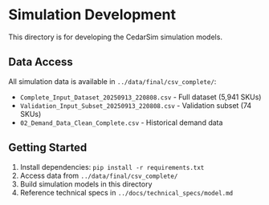 # Simulation Development

This directory is for developing the CedarSim simulation models.

## Data Access

All simulation data is available in `../data/final/csv_complete/`:
- `Complete_Input_Dataset_20250913_220808.csv` - Full dataset (5,941 SKUs)
- `Validation_Input_Subset_20250913_220808.csv` - Validation subset (74 SKUs)
- `02_Demand_Data_Clean_Complete.csv` - Historical demand data

## Getting Started

1. Install dependencies: `pip install -r requirements.txt`
2. Access data from `../data/final/csv_complete/`
3. Build simulation models in this directory
4. Reference technical specs in `../docs/technical_specs/model.md`